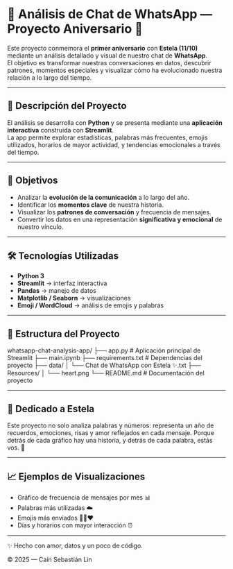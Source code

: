 # 💬 Análisis de Chat de WhatsApp — Proyecto Aniversario 💞

Este proyecto conmemora el **primer aniversario** con **Estela (11/10)** mediante un análisis detallado y visual de nuestro chat de **WhatsApp**.  
El objetivo es transformar nuestras conversaciones en datos, descubrir patrones, momentos especiales y visualizar cómo ha evolucionado nuestra relación a lo largo del tiempo.  

---

## 🌸 Descripción del Proyecto

El análisis se desarrolla con **Python** y se presenta mediante una **aplicación interactiva** construida con **Streamlit**.  
La app permite explorar estadísticas, palabras más frecuentes, emojis utilizados, horarios de mayor actividad, y tendencias emocionales a través del tiempo.

---

## 🧠 Objetivos

- Analizar la **evolución de la comunicación** a lo largo del año.  
- Identificar los **momentos clave** de nuestra historia.  
- Visualizar los **patrones de conversación** y frecuencia de mensajes.  
- Convertir los datos en una representación **significativa y emocional** de nuestro vínculo.

---

## 🛠️ Tecnologías Utilizadas

- **Python 3**
- **Streamlit** → interfaz interactiva  
- **Pandas** → manejo de datos  
- **Matplotlib / Seaborn** → visualizaciones  
- **Emoji / WordCloud** → análisis de emojis y palabras  

---

## 📂 Estructura del Proyecto

whatsapp-chat-analysis-app/
├── app.py # Aplicación principal de Streamlit
├── main.ipynb
├── requirements.txt # Dependencias del proyecto
├── data/
│   └── Chat de WhatsApp con Estela ✨.txt
├── Resources/
│   └── heart.png
└── README.md # Documentación del proyecto

---

## 💖 Dedicado a Estela
Este proyecto no solo analiza palabras y números:
representa un año de recuerdos, emociones, risas y amor reflejados en cada mensaje.
Porque detrás de cada gráfico hay una historia,
y detrás de cada palabra, estás vos. 💌

---

## 📈 Ejemplos de Visualizaciones
* Gráfico de frecuencia de mensajes por mes 📊
* Palabras más utilizadas ☁️
* Emojis más enviados 🥰😂❤️
* Días y horarios con mayor interacción ⏰

---

✨ Hecho con amor, datos y un poco de código.

© 2025 — Caín Sebastián Lin